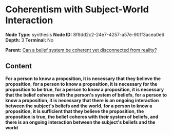 # Coherentism with Subject-World Interaction

**Node Type:** synthesis
**Node ID:** 8f9dd2c2-24e7-4257-a57e-901f3acea0e6
**Depth:** 3
**Terminal:** No

**Parent:** [Can a belief system be coherent yet disconnected from reality?](can-a-belief-system-be-coherent-yet-disconnected-from-reality.md)

## Content

**For a person to know a proposition, it is necessary that they believe the proposition**, **for a person to know a proposition, it is necessary for the proposition to be true**, **for a person to know a proposition, it is necessary that the belief coheres with the person's system of beliefs**, **for a person to know a proposition, it is necessary that there is an ongoing interaction between the subject's beliefs and the world**, **for a person to know a proposition, it is sufficient that they believe the proposition, the proposition is true, the belief coheres with their system of beliefs, and there is an ongoing interaction between the subject's beliefs and the world**
